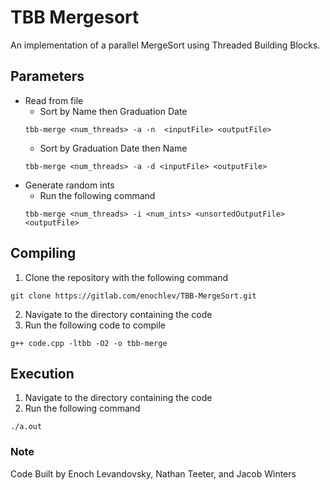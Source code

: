 # TBB Mergesort
An implementation of a parallel MergeSort using Threaded Building Blocks.

## Parameters
- Read from file
    - Sort by Name then Graduation Date
    ```
    tbb-merge <num_threads> -a -n  <inputFile> <outputFile>  
    ```
    - Sort by Graduation Date then Name
    ```
    tbb-merge <num_threads> -a -d <inputFile> <outputFile>
    ```
- Generate random ints
    - Run the following command
    ```
    tbb-merge <num_threads> -i <num_ints> <unsortedOutputFile> <outputFile>
    ```

## Compiling
1. Clone the repository with the following command
```
git clone https://gitlab.com/enochlev/TBB-MergeSort.git
```
2. Navigate to the directory containing the code
3. Run the following code to compile
```
g++ code.cpp -ltbb -O2 -o tbb-merge
```

## Execution
1. Navigate to the directory containing the code
2. Run the following command
```
./a.out
```

### Note
Code Built by 
Enoch Levandovsky, Nathan Teeter, and Jacob Winters
